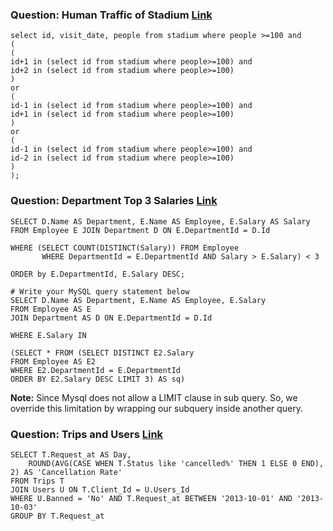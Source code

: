 
### Question: Human Traffic of Stadium [Link](https://leetcode.com/problems/human-traffic-of-stadium/)
```
select id, visit_date, people from stadium where people >=100 and
(
(
id+1 in (select id from stadium where people>=100) and
id+2 in (select id from stadium where people>=100)
)
or
(
id-1 in (select id from stadium where people>=100) and
id+1 in (select id from stadium where people>=100)
)
or
(
id-1 in (select id from stadium where people>=100) and
id-2 in (select id from stadium where people>=100)
)
);
```

### Question: Department Top 3 Salaries [Link](https://leetcode.com/problems/department-top-three-salaries/)

```
SELECT D.Name AS Department, E.Name AS Employee, E.Salary AS Salary 
FROM Employee E JOIN Department D ON E.DepartmentId = D.Id 

WHERE (SELECT COUNT(DISTINCT(Salary)) FROM Employee 
       WHERE DepartmentId = E.DepartmentId AND Salary > E.Salary) < 3

ORDER by E.DepartmentId, E.Salary DESC;
```

```
# Write your MySQL query statement below
SELECT D.Name AS Department, E.Name AS Employee, E.Salary 
FROM Employee AS E
JOIN Department AS D ON E.DepartmentId = D.Id

WHERE E.Salary IN

(SELECT * FROM (SELECT DISTINCT E2.Salary 
FROM Employee AS E2
WHERE E2.DepartmentId = E.DepartmentId
ORDER BY E2.Salary DESC LIMIT 3) AS sq)
```
**Note:** Since Mysql does not allow a LIMIT clause in sub query. So, we override this limitation by wrapping our subquery inside another query. 

### Question: Trips and Users [Link](https://leetcode.com/problems/trips-and-users/)

```
SELECT T.Request_at AS Day, 
    ROUND(AVG(CASE WHEN T.Status like 'cancelled%' THEN 1 ELSE 0 END), 2) AS 'Cancellation Rate'
FROM Trips T
JOIN Users U ON T.Client_Id = U.Users_Id
WHERE U.Banned = 'No' AND T.Request_at BETWEEN '2013-10-01' AND '2013-10-03'
GROUP BY T.Request_at
```

